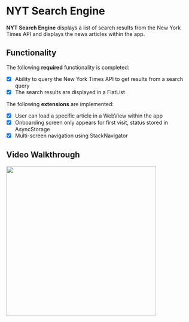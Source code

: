 # NYT Search Engine
**NYT Search Engine** displays a list of search results from the New York Times API and displays the news articles within the app.

## Functionality

The following **required** functionality is completed:

* [x] Ability to query the New York Times API to get results from a search query
* [x] The search results are displayed in a FlatList

The following **extensions** are implemented:

* [x] User can load a specific article in a WebView within the app
* [x] Onboarding screen only appears for first visit, status stored in AsyncStorage
* [x] Multi-screen navigation using StackNavigator

## Video Walkthrough

<img src="assets/walkthrough.gif" width="400">
